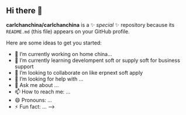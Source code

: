 ## Hi there 👋


**carlchanchina/carlchanchina** is a ✨ _special_ ✨ repository because its `README.md` (this file) appears on your GitHub profile.

Here are some ideas to get you started:

- 🔭 I’m currently working on home china...
- 🌱 I’m currently learning develompent soft or supply soft for business support
- 👯 I’m looking to collaborate on like erpnext soft apply
- 🤔 I’m looking for help with ...
- 💬 Ask me about ...
- 📫 How to reach me: ...
- 😄 Pronouns: ...
- ⚡ Fun fact: ...
-->
